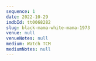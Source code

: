 ```yaml
---
sequence: 1
date: 2022-10-29
imdbId: tt0068282
slug: black-mama-white-mama-1973
venue: null
venueNotes: null
medium: Watch TCM
mediumNotes: null
---
```


